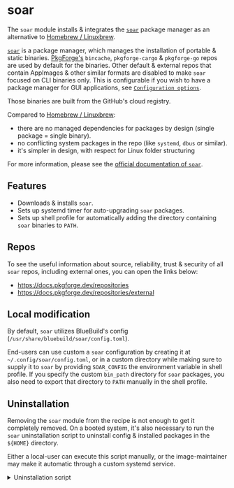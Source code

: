 # soar

The `soar` module installs & integrates the [`soar`](https://github.com/pkgforge/soar) package manager as an alternative to [Homebrew / Linuxbrew](https://brew.sh/).

[`soar`](https://github.com/pkgforge/soar) is a package manager, which manages the installation of portable & static binaries.
[PkgForge's](https://github.com/pkgforge) `bincache`, `pkgforge-cargo` & `pkgforge-go` repos are used by default for the binaries.
Other default & external repos that contain AppImages & other similar formats are disabled to make `soar` focused on CLI binaries only.
This is configurable if you wish to have a package manager for GUI applications, see [`Configuration options`](#configuration-options).

Those binaries are built from the GitHub's cloud registry.

Compared to [Homebrew / Linuxbrew](https://brew.sh/):
- there are no managed dependencies for packages by design (single package = single binary).
- no conflicting system packages in the repo (like `systemd`, `dbus` or similar).
- it's simpler in design, with respect for Linux folder structuring

For more information, please see the [official documentation of `soar`](https://soar.qaidvoid.dev/).

## Features

- Downloads & installs `soar`.
- Sets up systemd timer for auto-upgrading `soar` packages.
- Sets up shell profile for automatically adding the directory containing `soar` binaries to `PATH`.

## Repos

To see the useful information about source, reliability, trust & security of all `soar` repos, including external ones, you can open the links below:
- https://docs.pkgforge.dev/repositories
- https://docs.pkgforge.dev/repositories/external

## Local modification

By default, `soar` utilizes BlueBuild's config (`/usr/share/bluebuild/soar/config.toml`).

End-users can use custom a `soar` configuration by creating it at `~/.config/soar/config.toml`, or in a custom directory while making sure to supply it to `soar` by providing `SOAR_CONFIG` the environment variable in shell profile.
If you specify the custom `bin_path` directory for `soar` packages, you also need to export that directory to `PATH` manually in the shell profile.

## Uninstallation

Removing the `soar` module from the recipe is not enough to get it completely removed.
On a booted system, it's also necessary to run the `soar` uninstallation script to uninstall config & installed packages in the `${HOME}` directory.

Either a local-user can execute this script manually, or the image-maintainer may make it automatic through a custom systemd service.

<details>
  <summary>Uninstallation script</summary>

```sh
#!/bin/sh
if [ -f "${XDG_CONFIG_HOME:-$HOME/.config}/soar/config.toml" ]; then
  echo "Removing soar config in '${XDG_CONFIG_HOME:-$HOME/.config}/soar/' directory"
  rm -r "${XDG_CONFIG_HOME:-$HOME/.config}/soar/"
else
  echo "'${XDG_CONFIG_HOME:-$HOME/.config}/soar/config.toml' file is already removed"
fi
if [ -d "${XDG_DATA_HOME:-$HOME/.local/share}/soar/" ]; then
  echo "Removing '${XDG_DATA_HOME:-$HOME/.local/share}/soar/' directory"
  rm -r "${XDG_DATA_HOME:-$HOME/.local/share}/soar/"
else
  echo "'${XDG_DATA_HOME:-$HOME/.local/share}/soar/' directory is already removed"
fi
```

</details>
